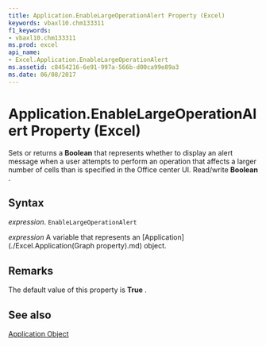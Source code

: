 ```yaml
---
title: Application.EnableLargeOperationAlert Property (Excel)
keywords: vbaxl10.chm133311
f1_keywords:
- vbaxl10.chm133311
ms.prod: excel
api_name:
- Excel.Application.EnableLargeOperationAlert
ms.assetid: c8454216-6e91-997a-566b-d00ca99e89a3
ms.date: 06/08/2017
---
```



# Application.EnableLargeOperationAlert Property (Excel)

Sets or returns a  **Boolean** that represents whether to display an alert message when a user attempts to perform an operation that affects a larger number of cells than is specified in the Office center UI. Read/write **Boolean** .


## Syntax

 _expression_. `EnableLargeOperationAlert`

 _expression_ A variable that represents an [Application](./Excel.Application(Graph property).md) object.


## Remarks

The default value of this property is  **True** .


## See also


[Application Object](Excel.Application(objec).md)

